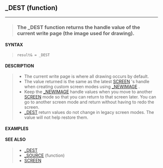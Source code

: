 ## _DEST (function)
---
<blockquote>

### The _DEST function returns the handle value of the current write page (the image used for drawing).

</blockquote>

#### SYNTAX

<blockquote>

`result& = _DEST`

</blockquote>

#### DESCRIPTION

<blockquote>

* The current write page is where all drawing occurs by default.
* The value returned is the same as the latest [SCREEN](./SCREEN.md) 's handle when creating custom screen modes using [_NEWIMAGE](./_NEWIMAGE.md) .
* Keep the [_NEWIMAGE](./_NEWIMAGE.md) handle values when you move to another [SCREEN](./SCREEN.md) mode so that you can return to that screen later. You can go to another screen mode and return without having to redo the screen.
* [_DEST](./_DEST.md) return values do not change in legacy screen modes. The value will not help restore them.


</blockquote>

#### EXAMPLES

<blockquote>


</blockquote>

#### SEE ALSO

<blockquote>

* [_DEST](./_DEST.md)
* [_SOURCE](./_SOURCE.md) (function)
* [SCREEN](./SCREEN.md)

</blockquote>

